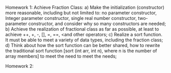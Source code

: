 Homework 1:
	Achieve Fraction Class:
	a) Make the initialization (constructor) more reasonable, including but not limited to: no parameter constructor, Integer parameter constructor, single real number constructor, two-parameter constructor, and consider why so many constructors are needed;
	b) Achieve the realization of fractional class as far as possible, at least to achieve ++, +, -, [], =, ==, <and other operators;
	c) Realize a sort function. It must be able to meet a variety of data types, including the fraction class;
	d) Think about how the sort function can be better shared, how to rewrite the traditional sort function [sort (int arr, int n), where n is the number of array members] to meet the need to meet the needs;

Homework 2:
	